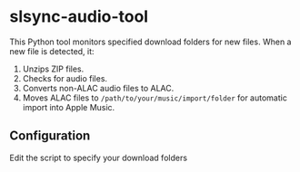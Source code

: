 # slsync-audio-tool

This Python tool monitors specified download folders for new files. When a new file is detected, it:

1. Unzips ZIP files.
2. Checks for audio files.
3. Converts non-ALAC audio files to ALAC.
4. Moves ALAC files to `/path/to/your/music/import/folder` for automatic import into Apple Music.

## Configuration

Edit the script to specify your download folders
